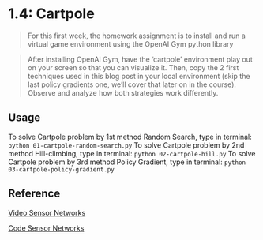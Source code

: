 # 1.4: Cartpole

> For this first week, the homework assignment is to install and run a virtual game environment using the OpenAI Gym python library

> After installing OpenAI Gym, have the ‘cartpole’ environment play out on your screen so that you can visualize it. Then, copy the 2 first techniques used in this blog post in your local environment (skip the last policy gradients one, we’ll cover that later on in the course). Observe and analyze how both strategies work differently.

## Usage

To solve Cartpole problem by 1st method Random Search, type in terminal: `python 01-cartpole-random-search.py`
To solve Cartpole problem by 2nd method Hill-climbing, type in terminal: `python 02-cartpole-hill.py`
To solve Cartpole problem by 3rd method Policy Gradient, type in terminal: `python 03-cartpole-policy-gradient.py`

## Reference

[Video Sensor Networks](https://www.youtube.com/watch?v=PYQAI6Td2wo)

[Code Sensor Networks](https://github.com/llSourcell/Sensor_Networks)